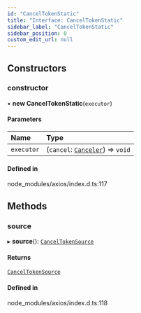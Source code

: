 ```yaml
---
id: "CancelTokenStatic"
title: "Interface: CancelTokenStatic"
sidebar_label: "CancelTokenStatic"
sidebar_position: 0
custom_edit_url: null
---
```


## Constructors

### constructor

• **new CancelTokenStatic**(`executor`)

#### Parameters

| Name | Type |
| :------ | :------ |
| `executor` | (`cancel`: [`Canceler`](Canceler.md)) => `void` |

#### Defined in

node_modules/axios/index.d.ts:117

## Methods

### source

▸ **source**(): [`CancelTokenSource`](CancelTokenSource.md)

#### Returns

[`CancelTokenSource`](CancelTokenSource.md)

#### Defined in

node_modules/axios/index.d.ts:118

